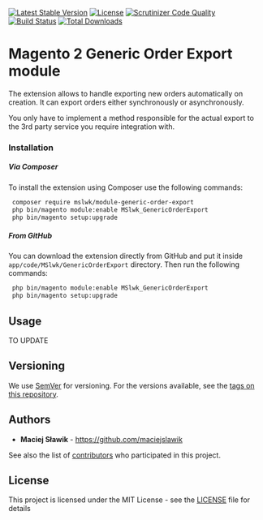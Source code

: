 [![Latest Stable Version](https://poser.pugx.org/mslwk/module-generic-generic-order-export/v/stable)](https://packagist.org/packages/mslwk/module-generic-generic-order-export)
[![License](https://poser.pugx.org/mslwk/module-generic-generic-order-export/license)](https://packagist.org/packages/mslwk/module-generic-generic-order-export)
[![Scrutinizer Code Quality](https://scrutinizer-ci.com/g/maciejslawik/generic-order-export-magento2/badges/quality-score.png?b=master)](https://scrutinizer-ci.com/g/maciejslawik/generic-order-export-magento2/?branch=master)
[![Build Status](https://scrutinizer-ci.com/g/maciejslawik/generic-order-export-magento2/badges/build.png?b=master)](https://scrutinizer-ci.com/g/maciejslawik/generic-order-export-magento2/build-status/master)
[![Total Downloads](https://poser.pugx.org/mslwk/module-generic-order-export/downloads)](https://packagist.org/packages/mslwk/module-generic-order-export)

# Magento 2 Generic Order Export module #

The extension allows to handle exporting new orders automatically on creation. It can export
orders either synchronously or asynchronously. 

You only have to implement a method responsible for the actual export to the 3rd party service
you require integration with.

### Installation ###

##### Via Composer #####

To install the extension using Composer use the 
following commands:

```bash
 composer require mslwk/module-generic-order-export
 php bin/magento module:enable MSlwk_GenericOrderExport
 php bin/magento setup:upgrade
 ```
 
##### From GitHub #####
 
You can download the extension directly from GitHub and 
put it inside `` app/code/MSlwk/GenericOrderExport `` directory. Then run the
following commands:

```bash
 php bin/magento module:enable MSlwk_GenericOrderExport
 php bin/magento setup:upgrade
 ```
 
## Usage ##

TO UPDATE

## Versioning

We use [SemVer](http://semver.org/) for versioning. For the versions available, see the [tags on this repository](https://github.com/maciejslawik/generic-order-export-magento2/tags). 

## Authors

* **Maciej Sławik** - https://github.com/maciejslawik

See also the list of [contributors](https://github.com/maciejslawik/generic-order-export-magento2/contributors) who participated in this project.

## License

This project is licensed under the MIT License - see the [LICENSE](LICENSE) file for details